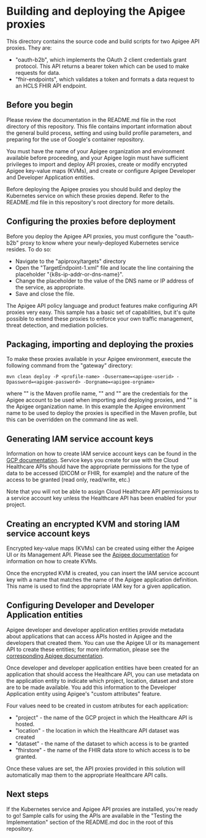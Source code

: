 # Building and deploying the Apigee proxies

This directory contains the source code and build scripts for two Apigee API proxies.  They are:

* "oauth-b2b", which implements the OAuth 2 client credentials grant protocol.  This API returns a bearer token which
can be used to make requests for data.
* "fhir-endpoints", which validates a token and formats a data request to an HCLS FHIR API endpoint.


## Before you begin
Please review the documentation in the README.md file in the root directory of this repository.  This file contains
important information about the general build process, setting and using build profile parameters, and preparing for
the use of Google's container repository.

You must have the name of your Apigee organization and environment available before proceeding, and your Apigee login
must have sufficient privileges to import and deploy API proxies, create or modify encrypted Apigee key-value maps (KVMs),
and create or configure Apigee Developer and Developer Application entities.

Before deploying the Apigee proxies you should build and deploy the Kubernetes service on which these proxies depend.
Refer to the README.md file in this repository's root directory for more details.


## Configuring the proxies before deployment

Before you deploy the Apigee API proxies, you must configure the "oauth-b2b" proxy to know where your newly-deployed
Kubernetes service resides.  To do so:

* Navigate to the "apiproxy/targets" directory
* Open the "TargetEndpoint-1.xml" file and locate the line containing the placeholder "{k8s-ip-addr-or-dns-name}".
* Change the placeholder to the value of the DNS name or IP address of the service, as appropriate.
* Save and close the file.

The Apigee API policy language and product features make configuring API proxies very easy.  This sample has a basic
set of capabilities, but it's quite possible to extend these proxies to enforce your own traffic management, threat
detection, and mediation policies.


## Packaging, importing and deploying the proxies
To make these proxies available in your Apigee environment, execute the following command from the "gateway" directory:

``` mvn clean deploy -P <profile-name> -Dusername=<apigee-userid> -Dpassword=<apigee-password> -Dorgname=<apigee-orgname> ```

where "<profile-name>" is the Maven profile name, "<apigee-userid>" and "<apigee-password>" are the credentials for the
Apigee account to be used when importing and deploying proxies, and "<apigee-orgname>" is the Apigee organization name.
In this example the Apigee environment name to be used to deploy the proxies is specified in the Maven profile, but this
can be overridden on the command line as well.


## Generating IAM service account keys
Information on how to create IAM service account keys can be found in the [GCP documentation](https://cloud.google.com/iam/docs/creating-managing-service-account-keys).
Service keys you create for use with the Cloud Healthcare APIs should have the appropriate permissions for the type of
data to be accessed (DICOM or FHIR, for example) and the nature of the access to be granted (read only, read/write, etc.)

Note that you will not be able to assign Cloud Healthcare API permissions to a service account key unless the Healthcare
API has been enabled for your project.


## Creating an encrypted KVM and storing IAM service account keys
Encrypted key-value maps (KVMs) can be created using either the Apigee UI or its Management API.  Please see the
[Apigee documentation](https://docs.apigee.com/api-platform/cache/key-value-maps) for information on how to create KVMs.

Once the encrypted KVM is created, you can insert the IAM service account key with a name that matches the name of the
Apigee application definition.  This name is used to find the appropriate IAM key for a given application.


## Configuring Developer and Developer Application entities
Apigee developer and developer application entities provide metadata about applications that can access APIs hosted in
Apigee and the developers that created them.  You can use the Apigee UI or its management API to create these entities;
for more information, please see the [corresponding Apigee documentation](https://docs.apigee.com/api-platform/publish/publishing-overview).

Once developer and developer application entities have been created for an application that should access the Healthcare
API, you can use metadata on the application entity to indicate which project, location, dataset and store are to be made
available.  You add this information to the Developer Application entity using Apigee's "custom attributes" feature.

Four values need to be created in custom atributes for each application:

* "project" - the name of the GCP project in which the Healthcare API is hosted.
* "location" - the location in which the Healthcare API dataset was created
* "dataset" - the name of the dataset to which access is to be granted
* "fhirstore" - the name of the FHIR data store to which access is to be granted.

Once these values are set, the API proxies provided in this solution will automatically map them to the appropriate
Healthcare API calls.


## Next steps
If the Kubernetes service and Apigee API proxies are installed, you're ready to go!  Sample calls for using the APIs are
available in the "Testing the Implementation" section of the README.md doc in the root of this repository.



